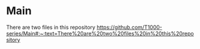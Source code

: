 # Main
There are two files in this repository
https://github.com/T1000-series/Main#:~:text=There%20are%20two%20files%20in%20this%20repository

